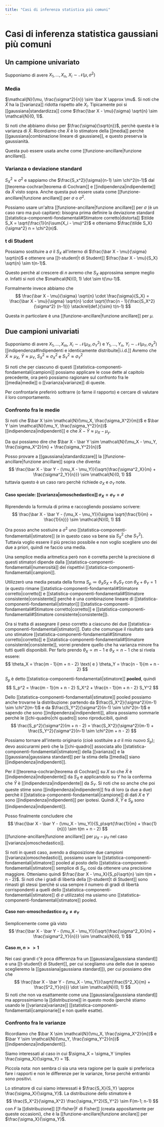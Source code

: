 ```yaml
---
title: "Casi di inferenza statistica più comuni"
---
```

# Casi di inferenza statistica gaussiani più comuni
## Un campione univariato
Supponiamo di avere $X_1, \ldots, X_n$, $X_i \sim \mathcal{N}(\mu, \sigma^2)$

### Media
$\mathcal{N}(\mu, \frac{\sigma^2}{n}) \sim \bar X \approx \mu$. Si noti che $\bar X$ ha la [[varianza]] ridotta rispetto alle $X_i$. Tipicamente poi si [[gaussiana|standardizza]] come $\frac{\bar X - \mu}{\sigma} \sqrt{n} \sim \mathcal{N}(0, 1)$.

Si noti che abbiamo diviso per $\frac{\sigma}{\sqrt{n}}$, perchè questa è la varianza di $\bar X$. Ricordiamo che $\bar X$ è lo stimatore della [[media]] perchè [[gaussiana|combinazione lineare di gaussiane]], e questo preserva la gaussianità.

Questa può essere usata anche come [[funzione-ancillare|funzione ancillare]].

### Varianza o deviazione standard
$S_X^2 \approx \sigma^2$ e sappiamo che $\frac{S_x^2}{\sigma}(n-1) \sim \chi^2(n-1)$ dal [[teorema-cochran|teorema di Cochram]] e [[indipendenza|indipendente]] da $\bar X$ visto sopra.
Anche questa può essere usata come [[funzione-ancillare|funzione ancillare]] per $\sigma$ o $\sigma^2$.

Possiamo usare un'altra [[funzione-ancillare|funzione ancillare]] per $\sigma$ (è un caso raro ma può capitare): bisogna prima definire la deviazione standard [[statistica-componenti-fondamentali#Stimatore corretto|distorta]] $\tilde S_X = \sqrt{\frac{1}{n}\sum(X_i - \mu)^2}$ e otteniamo $\frac{\tilde S_X}{\sigma^2} n = \chi^2(n)$.

### t di Student
Possiamo sostituire a $\sigma$ il $S_X$ all'interno di $\frac{\bar X - \mu}{\sigma} \sqrt{n}$ e ottenere una [[t-student|t di Student]] $\frac{\bar X - \mu}{S_X} \sqrt{n} \sim t(n-1)$.

Questo perchè al crescere di $n$ avremo che $S_X$ approssima sempre meglio $\sigma$. Infatti si noti che $\mathcal{N}(0, 1) \dot \sim t(\nu-1)$.

Formalmente invece abbiamo che
$$
\frac{\bar X - \mu}{\sigma} \sqrt{n} \cdot \frac{\sigma}{S_X} = \frac{\bar X - \mu}{\sigma} \sqrt{n} \cdot \sqrt{\frac{n - 1}{\frac{S_X^2}{\sigma^2} (n-1)}} \stackrel{def.}{\sim} t(n-1)
$$

Questa in particolare è una [[funzione-ancillare|funzione ancillare]] per $\mu$.

## Due campioni univariati
Supponiamo di avere $X_1, \ldots, X_m$, $X_i \sim \mathcal{N}(\mu_X, \sigma_Y^2)$ e $Y_1, \ldots, Y_n$, $Y_i \sim \mathcal{N}(\mu_Y, \sigma_X^2)$ [[indipendenza#Indipendenti e identicamente distribuite|i.i.d.]]
Avremo che $\bar X \approx \mu_X$, $\bar Y \approx \mu_Y$, $S_X^2 \approx \sigma^2_X$ e $S_Y^2 \approx \sigma^2_Y$

Si noti che per ciascuno di questi [[statistica-componenti-fondamentali|campioni]] possiamo applicare le cose dette al capitolo precedente, ora però possiamo ragionare sul confronto fra le [[media|medie]] o [[varianza|varianze]] di queste.

Per confrontarle preferirò sottrarre (o farne il rapporto) e cercare di valutare il loro comportamento.

### Confronto fra le medie
Si noti che $\bar X \sim \mathcal{N}(\mu_X, \frac{\sigma_X^2}{m})$ e $\bar Y \sim \mathcal{N}(\mu_Y, \frac{\sigma_Y^2}{n})$ [[indipendenza|indipendenti]] e che $\bar X - \bar Y \approx \mu_X - \mu_y$.

Da qui possiamo dire che $\bar X - \bar Y \sim \mathcal{N}(\mu_X - \mu_Y, \frac{\sigma_X^2}{m} + \frac{\sigma_Y^2}{n})$

Posso provare a [[gaussiana|standardizzare]] la [[funzione-ancillare|funzione ancillare]] sopra che diventa:
$$
\frac{\bar X - \bar Y - (\mu_X - \mu_Y)}{\sqrt{\frac{\sigma^2_X}{m} + \frac{\sigma^2_Y}{n}}} \sim \mathcal{N}(0, 1)
$$
tuttavia questo è un caso raro perchè richiede $\sigma_X$ e $\sigma_Y$ note.

#### Caso speciale: [[varianza|omoschedastico]] $\sigma_X = \sigma_Y = \sigma$
Riprendendo la formula di prima e raccogliendo possiamo scrivere:
$$
    \frac{\bar X - \bar Y - (\mu_X - \mu_Y)}{\sigma \sqrt{\frac{1}{m} + \frac{1}{n}}} \sim \mathcal{N}(0, 1)
$$

Ora posso anche sostiuire a $\sigma^2$ uno [[statistica-componenti-fondamentali|stimatore]] (e in questo caso va bene sia $S^2_X$ che $S^2_Y$). Tuttavia voglio essere il più preciso possibile e non voglio scegliere uno dei due a priori, quindi ne faccio una media.

Una semplice media aritmetica però non è corretta perchè la precisione di questi stimatori dipende dalla [[statistica-componenti-fondamentali|numerosità]] dei rispettivi [[statistica-componenti-fondamentali|campioni]].

Utilizzerò una media pesata della forma $S_p \coloneqq \theta_X S_X + \theta_Y S_Y$ con $\theta_X + \theta_Y = 1$ (e questo rimane [[statistica-componenti-fondamentali#Stimatore corretto|corretto]] e [[statistica-componenti-fondamentali#Stimatore consistente|consistente]] perchè è una combinazione lineare di [[statistica-componenti-fondamentali|stimatori]] [[statistica-componenti-fondamentali#Stimatore corretto|corretto]] e [[statistica-componenti-fondamentali#Stimatore consistente|consistente]]).

Ora si tratta di assegnare il peso corretto a ciascuno dei due [[statistica-componenti-fondamentali|stimatori]]. Dato che comunque il risultato sarà uno stimatore [[statistica-componenti-fondamentali#Stimatore corretto|corretto]] e [[statistica-componenti-fondamentali#Stimatore consistente|consistente]], vorrei prendere quello che ha varianza minore fra tutti quelli disponibili. Per farlo prendo $\theta_X \propto m - 1$ e $\theta_X \propto n - 1$ che si rivela essere:
$$
\theta_X = \frac{m - 1}{m + n - 2} \text{ e } \theta_Y = \frac{n - 1}{m + n - 2}
$$

$S_p$ è detto [[statistica-componenti-fondamentali|stimatore]] **pooled**, quindi
$$
S_p^2 = \frac{m - 1}{m + n - 2} S_X^2 + \frac{n - 1}{m + n - 2} S_Y^2
$$

Dello [[statistica-componenti-fondamentali|stimatore]] pooled possiamo anche trovarne la distribuzione: partendo da $\frac{S_X^2}{\sigma^2}(m-1) \sim \chi^2(m-1)$ e da $\frac{S_Y^2}{\sigma^2}(n-1) \sim \chi^2(n-1)$ e sapendo che sono [[indipendenza|indipendenti]], allora possiamo sommarle perchè le [[chi-quadro|chi quadro]] sono riproducibili, quindi
$$
\frac{S_p^2}{\sigma^2}(m + n - 2) = \frac{S_X^2}{\sigma^2}(m-1) + \frac{S_Y^2}{\sigma^2}(n-1) \sim \chi^2(m + n - 2)
$$

Possiamo tornare all'intento originario (cioè sostituire a $\sigma$ il mio nuovo $S_p$); devo assicurarmi però che la [[chi-quadro]] associata allo [[statistica-componenti-fondamentali|stimatore]] della [[varianza]] e la [[gaussiana|gaussiana standard]] per la stima della [[media]] siano [[indipendenza|indipendenti]].

Per il [[teorema-cochran|teorema di Cochran]] su $X$ so che $\bar X$ è [[indipendenza|indipendente]] da $S_X$ e applicandolo su $Y$ ho la conferma che $\bar Y$ è [[indipendenza|indipendente]] da $S_Y$. Si noti che so anche che poi queste stime sono [[indipendenza|indipendenti]] fra di loro (a due a due) perchè il [[statistica-componenti-fondamentali|campione]] di dati $X$ e $Y$ sono [[indipendenza|indipendenti]] per ipotesi. Quindi $\bar X, \bar Y$ e $S_p$ sono [[indipendenza|indipendenti]].

Posso finalmente concludere che
$$
\frac{\bar X - \bar Y - (\mu_X - \mu_Y)}{S_p\sqrt{\frac{1}{m} + \frac{1}{n}}} \sim t(m + n - 2)
$$
[[funzione-ancillare|funzione ancillare]] per $\mu_X - \mu_Y$ nel caso [[varianza|omoschedastico]].

Si noti in questi caso, avendo a disposizione due campioni [[varianza|omoschedastici]], possiamo usare lo [[statistica-componenti-fondamentali|stimatore]] pooled al posto dello [[statistica-componenti-fondamentali|stimatore]] semplice di $S_X$, così da ottenere una precisione maggiore. Otteniamo quindi $\frac{\bar X - \mu_X}{S_p}\sqrt{n} \sim t(m + n - 2)$. Si noti che i gradi di libertà della [[t-student|t di Student]] sono rimasti gli stessi (perchè si usa sempre il numero di gradi di libertà corrispondenti a quelli dello [[statistica-componenti-fondamentali|stimatore]] di $\sigma$ utilizzato) ma usiamo uno [[statistica-componenti-fondamentali|stimatore]] pooled.

#### Caso non-omoschedastico $\sigma_X \not = \sigma_Y$
Semplicemente come già visto
$$
\frac{\bar X - \bar Y - (\mu_X - \mu_Y)}{\sqrt{\frac{\sigma^2_X}{m} + \frac{\sigma^2_Y}{n}}} \sim \mathcal{N}(0, 1)
$$

#### Caso $m, n >>1$
Nei casi grandi c'è poca differenza fra un [[gaussiana|gaussiana standard]] e una [[t-student|t di Student]], per cui scegliamo una delle due (e spesso sceglieremo la [[gaussiana|gaussiana standard]]), per cui possiamo dire che
$$
\frac{\bar X - \bar Y - (\mu_X - \mu_Y)}{\sqrt{\frac{S^2_X}{m} + \frac{S^2_Y}{n}}} \dot \sim \mathcal{N}(0, 1)
$$
Si noti che non va esattamente come una [[gaussiana|gaussiana standard]] ma approssimiamo la [[distribuzione]] in questo modo (perchè stiamo usando le [[varianza|varianze]] [[statistica-componenti-fondamentali|campionarie]] e non quelle esatte).

### Confronto fra le varianze
Ricordiamo che $\bar X \sim \mathcal{N}(\mu_X, \frac{\sigma_X^2}{m})$ e $\bar Y \sim \mathcal{N}(\mu_Y, \frac{\sigma_Y^2}{n})$ [[indipendenza|indipendenti]].

Siamo interessati al caso in cui $\sigma_X = \sigma_Y \implies \frac{\sigma_X}{\sigma_Y} = 1$.

Piccola nota: non sembra ci sia una vera ragione per la quale si preferisca fare i rapporti e non le differenze per le varianze, forse perchè entrambi sono positivi.

Lo stimatore di cui siamo interessati è $\frac{S_X}{S_Y} \approx \frac{\sigma_X}{\sigma_Y}$. La distribuzione dello stimatore è
$$
\frac{S_X^2}{\sigma_X^2} \frac{\sigma_Y^2}{S_Y^2} \sim F(m-1; n-1)
$$
con $F$ la [[distribuzione]] [[f-fisher|F di Fisher]] (creata appositamente per queste occasioni), che è la [[funzione-ancillare|funzione ancilare]] per $\frac{\sigma_X}{\sigma_Y}$.
